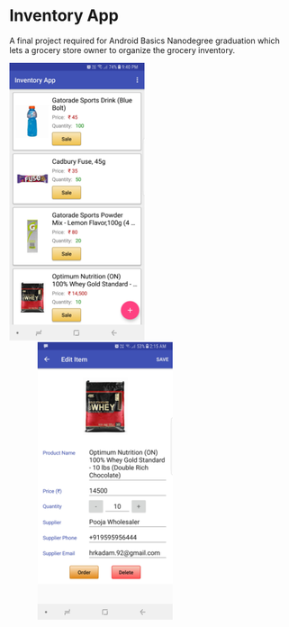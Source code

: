# Inventory App

A final project required for Android Basics Nanodegree graduation which lets a grocery store owner to organize the grocery inventory.

<img src="https://raw.githubusercontent.com/hrishikesh-kadam/inventory-app/master/screenshots/Screenshot_Inventory_App.jpg" width="240" height="493"> <img src="https://raw.githubusercontent.com/hrishikesh-kadam/inventory-app/master/screenshots/Screenshot_Inventory_App_2.jpg" width="240" height="493" style="padding-left:50px;">